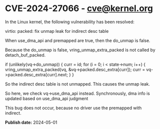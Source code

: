 # CVE-2024-27066 - cve@kernel.org

In the Linux kernel, the following vulnerability has been resolved:

virtio: packed: fix unmap leak for indirect desc table

When use_dma_api and premapped are true, then the do_unmap is false.

Because the do_unmap is false, vring_unmap_extra_packed is not called by
detach_buf_packed.

  if (unlikely(vq->do_unmap)) {
                curr = id;
                for (i = 0; i < state->num; i++) {
                        vring_unmap_extra_packed(vq,
                                                 &vq->packed.desc_extra[curr]);
                        curr = vq->packed.desc_extra[curr].next;
                }
  }

So the indirect desc table is not unmapped. This causes the unmap leak.

So here, we check vq->use_dma_api instead. Synchronously, dma info is
updated based on use_dma_api judgment

This bug does not occur, because no driver use the premapped with
indirect.

**Publish date:** 2024-05-01

